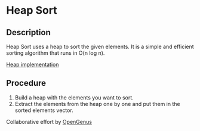 # Heap Sort

## Description
Heap Sort uses a heap to sort the given elements. It is a simple and efficient sorting algorithm that runs in O(n log n).

[Heap implementation](https://github.com/OpenGenus/cosmos/tree/master/code/data_structures/Heap)

## Procedure
1. Build a heap with the elements you want to sort.
2. Extract the elements from the heap one by one and put them in the sorted elements vector.


Collaborative effort by [OpenGenus](https://github.com/opengenus)